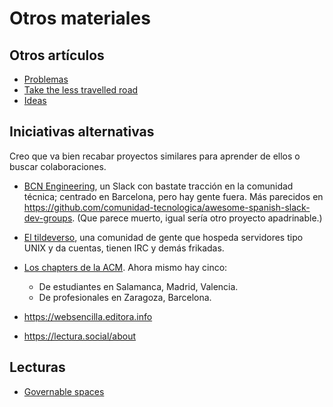 # Otros materiales

## Otros artículos

* [Problemas](https://github.com/alexpdp7/alexpdp7/blob/master/misc/problemas.md)
* [Take the less travelled road](https://github.com/alexpdp7/alexpdp7/blob/master/misc/take-the-less-traveled-road.md)
* [Ideas](https://github.com/alexpdp7/alexpdp7/blob/master/IDEAS.org)

## Iniciativas alternativas

Creo que va bien recabar proyectos similares para aprender de ellos o buscar colaboraciones.

* [BCN Engineering](https://bcneng.org/), un Slack con bastate tracción en la comunidad técnica; centrado en Barcelona, pero hay gente fuera.
  Más parecidos en <https://github.com/comunidad-tecnologica/awesome-spanish-slack-dev-groups>.
  (Que parece muerto, igual sería otro proyecto apadrinable.)
* [El tildeverso](https://tildeverse.org/), una comunidad de gente que hospeda servidores tipo UNIX y da cuentas, tienen IRC y demás frikadas.
* [Los chapters de la ACM](https://www.acm.org/chapters/find-a-chapter).
  Ahora mismo hay cinco:

  * De estudiantes en Salamanca, Madrid, Valencia.
  * De profesionales en Zaragoza, Barcelona.
* https://websencilla.editora.info
* https://lectura.social/about

## Lecturas

* [Governable spaces](https://www.ucpress.edu/read/books/governable-spaces)
